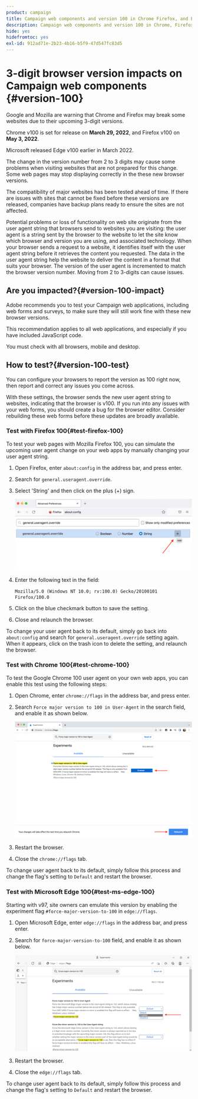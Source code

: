 ```yaml
---
product: campaign
title: Campaign web components and version 100 in Chrome Firefox, and Edge browsers
description: Campaign web components and version 100 in Chrome, Firefox, and Edge browsers
hide: yes
hidefromtoc: yes
exl-id: 912ad71e-2b23-4b16-b5f9-47d547fc83d5
---
```

# 3-digit browser version impacts on Campaign web components {#version-100}

Google and Mozilla are warning that Chrome and Firefox may break some websites due to their upcoming 3-digit versions.

Chrome v100 is set for release on **March 29, 2022**, and Firefox v100 on **May 3, 2022**.

Microsoft released Edge v100 earlier in March 2022.

The change in the version number from 2 to 3 digits may cause some problems when visiting websites that are not prepared for this change. Some web pages may stop displaying correctly in the these new browser versions.

The compatibility of major websites has been tested ahead of time. If there are issues with sites that cannot be fixed before these versions are released, companies have backup plans ready to ensure the sites are not affected.

Potential problems or loss of functionality on web site originate from the user agent string that browsers send to websites you are visiting: the user agent is a string sent by the browser to the website to let the site know which browser and version you are using, and associated technology. When your browser sends a request to a website, it identifies itself with the user agent string before it retrieves the content you requested. The data in the user agent string help the website to deliver the content in a format that suits your browser. The version of the user agent is incremented to match the browser version number. Moving from 2 to 3-digits can cause issues.

## Are you impacted?{#version-100-impact}

Adobe recommends you to test your Campaign web applications, including web forms and surveys, to make sure they will still work fine with these new browser versions. 

This recommendation applies to all web applications, and especially if you have included JavaScript code. 

You must check with all browsers, mobile and desktop.

## How to test?{#version-100-test}

You can configure your browsers to report the version as 100 right now, then report and correct any issues you come across.

With these settings, the browser sends the new user agent string to websites, indicating that the browser is v100. If you run into any issues with your web forms, you should create a bug for the browser editor. Consider rebuilding these web forms before these updates are broadly available.

### Test with Firefox 100{#test-firefox-100}

To test your web pages with Mozilla Firefox 100, you can simulate the upcoming user agent change on your web apps by manually changing your user agent string.

1. Open Firefox, enter `about:config` in the address bar, and press enter.
1. Search for `general.useragent.override`.
1. Select 'String' and then click on the plus (+) sign.
    
    ![](assets/do-not-localize/force-user-agent-firefox.png) 

1. Enter the following text in the field: 

    ```
    Mozilla/5.0 (Windows NT 10.0; rv:100.0) Gecko/20100101 Firefox/100.0
    ```

1. Click on the blue checkmark button to save the setting.
1. Close and relaunch the browser.

To change your user agent back to its default, simply go back into `about:config` and search for `general.useragent.override` setting again.  When it appears, click on the trash icon to delete the setting, and relaunch the browser.

### Test with Chrome 100{#test-chrome-100}

To test the Google Chrome 100 user agent on your own web apps, you can enable this test using the following steps:

1. Open Chrome, enter `chrome://flags` in the address bar, and press enter.
1. Search `Force major version to 100 in User-Agent` in the search field, and enable it as shown below.

    ![](assets/do-not-localize/force-user-agent-chrome.png) 

1. Restart the browser.
1. Close the `chrome://flags` tab.

To change user agent back to its default, simply follow this process and change the flag's setting to `Default` and restart the browser.


### Test with Microsoft Edge 100{#test-ms-edge-100}

Starting with v97, site owners can emulate this version by enabling the experiment flag  `#force-major-version-to-100` in `edge://flags`.

1. Open Microsoft Edge, enter `edge://flags` in the address bar, and press enter.
1. Search for `force-major-version-to-100` field, and enable it as shown below.
    
    ![](assets/do-not-localize/force-user-agent-edge.png) 

1. Restart the browser.
1. Close the `edge://flags` tab.

To change user agent back to its default, simply follow this process and change the flag's setting to `Default` and restart the browser.
